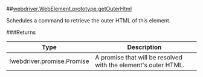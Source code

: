 ##[webdriver.WebElement.prototype.getOuterHtml](https://code.google.com/p/selenium/source/browse/javascript/webdriver/webdriver.js#1953)

Schedules a command to retrieve the outer HTML of this element.






###Returns

Type | Description
--- | ---
!webdriver.promise.Promise | A promise that will be resolved with the element's outer HTML.

